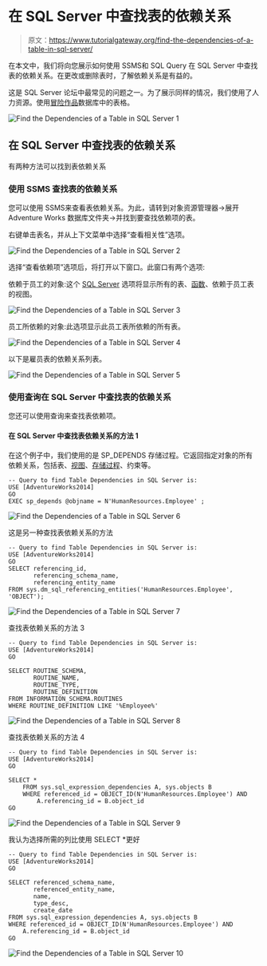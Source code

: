 # 在 SQL Server 中查找表的依赖关系

> 原文：<https://www.tutorialgateway.org/find-the-dependencies-of-a-table-in-sql-server/>

在本文中，我们将向您展示如何使用 SSMS和 SQL Query 在 SQL Server 中查找表的依赖关系。在更改或删除表时，了解依赖关系是有益的。

这是 SQL Server 论坛中最常见的问题之一。为了展示同样的情况，我们使用了人力资源。使用[冒险作品](https://www.tutorialgateway.org/download-and-install-adventureworks-database/)数据库中的表格。

![Find the Dependencies of a Table in SQL Server 1](img/8070c8d8676b1ccfcdfde6d5d567c999.png)

## 在 SQL Server 中查找表的依赖关系

有两种方法可以找到表依赖关系

### 使用 SSMS 查找表的依赖关系

您可以使用 SSMS来查看表依赖关系。为此，请转到对象资源管理器->展开 Adventure Works 数据库文件夹->并找到要查找依赖项的表。

右键单击表名，并从上下文菜单中选择“查看相关性”选项。

![Find the Dependencies of a Table in SQL Server 2](img/55b5318df92b68e08d38aec7a54f104d.png)

选择“查看依赖项”选项后，将打开以下窗口。此窗口有两个选项:

依赖于员工的对象:这个 [SQL Server](https://www.tutorialgateway.org/sql/) 选项将显示所有的表、[函数](https://www.tutorialgateway.org/user-defined-functions-in-sql/)、依赖于员工表的视图。

![Find the Dependencies of a Table in SQL Server 3](img/2ff321923a2b40b23097e1161a02e3cf.png)

员工所依赖的对象:此选项显示此员工表所依赖的所有表。

![Find the Dependencies of a Table in SQL Server 4](img/798edd768019b855f849d35ee1e60b37.png)

以下是雇员表的依赖关系列表。

![Find the Dependencies of a Table in SQL Server 5](img/47ac81ff338f966ef5262aa110573efb.png)

### 使用查询在 SQL Server 中查找表的依赖关系

您还可以使用查询来查找表依赖项。

#### 在 SQL Server 中查找表依赖关系的方法 1

在这个例子中，我们使用的是 SP_DEPENDS 存储过程。它返回指定对象的所有依赖关系，包括表、[视图](https://www.tutorialgateway.org/views-in-sql-server/)、[存储过程](https://www.tutorialgateway.org/stored-procedures-in-sql/)、约束等。

```
-- Query to find Table Dependencies in SQL Server is: 
USE [AdventureWorks2014]
GO
EXEC sp_depends @objname = N'HumanResources.Employee' ;
```

![Find the Dependencies of a Table in SQL Server 6](img/c1c88ac162b3ed3cd81ec5c14a1ff10c.png)

这是另一种查找表依赖关系的方法

```
-- Query to find Table Dependencies in SQL Server is: 
USE [AdventureWorks2014]
GO
SELECT referencing_id, 
       referencing_schema_name, 
       referencing_entity_name 
FROM sys.dm_sql_referencing_entities('HumanResources.Employee', 'OBJECT');
```

![Find the Dependencies of a Table in SQL Server 7](img/eb7ecbb939397517774f7308d4819904.png)

查找表依赖关系的方法 3

```
-- Query to find Table Dependencies in SQL Server is: 
USE [AdventureWorks2014]
GO

SELECT ROUTINE_SCHEMA,
       ROUTINE_NAME, 
       ROUTINE_TYPE,
       ROUTINE_DEFINITION 
FROM INFORMATION_SCHEMA.ROUTINES 
WHERE ROUTINE_DEFINITION LIKE '%Employee%'
```

![Find the Dependencies of a Table in SQL Server 8](img/9c51e97eef0b13ac6b35c7c18b37c1a1.png)

查找表依赖关系的方法 4

```
-- Query to find Table Dependencies in SQL Server is: 
USE [AdventureWorks2014]
GO

SELECT *
	FROM sys.sql_expression_dependencies A, sys.objects B
	WHERE referenced_id = OBJECT_ID(N'HumanResources.Employee') AND 
		A.referencing_id = B.object_id  
GO
```

![Find the Dependencies of a Table in SQL Server 9](img/6384d1da46574b6e7a341c0625b5357e.png)

我认为选择所需的列比使用 SELECT *更好

```
-- Query to find Table Dependencies in SQL Server is: 
USE [AdventureWorks2014]
GO

SELECT referenced_schema_name, 
       referenced_entity_name, 
       name, 
       type_desc, 
       create_date 
FROM sys.sql_expression_dependencies A, sys.objects B
WHERE referenced_id = OBJECT_ID(N'HumanResources.Employee') AND 
	A.referencing_id = B.object_id  
GO
```

![Find the Dependencies of a Table in SQL Server 10](img/c4eaf1b3b1b4417789445edb7c67c104.png)
